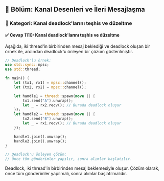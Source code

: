 ## 📘 Bölüm: Kanal Desenleri ve İleri Mesajlaşma  
### 🔹 Kategori: Kanal deadlock'larını teşhis ve düzeltme  
#### ✅ Cevap 1110: Kanal deadlock'larını teşhis ve düzeltme

Aşağıda, iki thread'in birbirinden mesaj beklediği ve deadlock oluşan bir örnek ile, ardından deadlock'u önleyen bir çözüm gösterilmiştir.

```rust
// Deadlock'lu örnek:
use std::sync::mpsc;
use std::thread;

fn main() {
    let (tx1, rx1) = mpsc::channel();
    let (tx2, rx2) = mpsc::channel();

    let handle1 = thread::spawn(move || {
        tx1.send("A").unwrap();
        let _ = rx2.recv(); // Burada deadlock oluşur
    });
    let handle2 = thread::spawn(move || {
        tx2.send("B").unwrap();
        let _ = rx1.recv(); // Burada deadlock oluşur
    });

    handle1.join().unwrap();
    handle2.join().unwrap();
}

// Deadlock'u önleyen çözüm:
// Önce tüm gönderimler yapılır, sonra alımlar başlatılır.
```

Deadlock, iki thread'in birbirinden mesaj beklemesiyle oluşur. Çözüm olarak, önce tüm gönderimler yapılmalı, sonra alımlar başlatılmalıdır.
